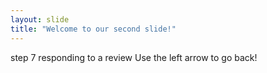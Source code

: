 ```yaml
---
layout: slide
title: "Welcome to our second slide!"
---
```

step 7 responding to a review
Use the left arrow to go back!
